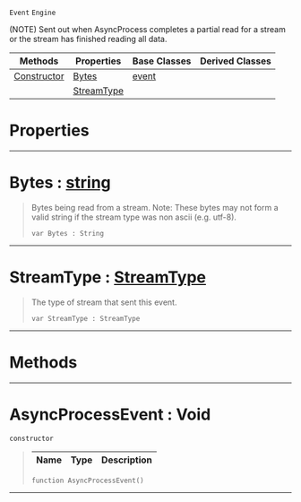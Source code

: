  `Event` `Engine`



(NOTE) Sent out when AsyncProcess completes a partial read for a stream or the stream has finished reading all data.

|Methods|Properties|Base Classes|Derived Classes|
|---|---|---|---|
|[ Constructor](https://github.com/ZilchEngine/ZilchDocs/blob/master/code_reference/class_reference/asyncprocessevent.md#asyncprocessevent-void)|[ Bytes](https://github.com/ZilchEngine/ZilchDocs/blob/master/code_reference/class_reference/asyncprocessevent.md#bytes-zilch-engine-docume)|[event](https://github.com/ZilchEngine/ZilchDocs/blob/master/code_reference/class_reference/event.md)| |
| |[ StreamType](https://github.com/ZilchEngine/ZilchDocs/blob/master/code_reference/class_reference/asyncprocessevent.md#streamtype-zilch-engine-d)| | |


 #  Properties


---  
 #  Bytes : [string](https://github.com/ZilchEngine/ZilchDocs/blob/master/code_reference/nada_base_types/string.md)

> Bytes being read from a stream. Note: These bytes may not form a valid string if the stream type was non ascii (e.g. utf-8).
> ``` lang=cpp, name=Nada
> var Bytes : String


---  
 #  StreamType : [StreamType](https://github.com/ZilchEngine/ZilchDocs/blob/master/code_reference/enum_reference.md#streamtype)

> The type of stream that sent this event.
> ``` lang=cpp, name=Nada
> var StreamType : StreamType


---  
 #  Methods


---  
 #  AsyncProcessEvent : Void

 `constructor`

> 
> |Name|Type|Description|
> |---|---|---|
> ``` lang=cpp, name=Nada
> function AsyncProcessEvent()
> ``` 


---  
 

 